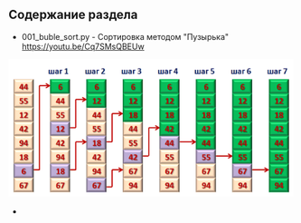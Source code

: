 ## Содержание раздела

+ 001_buble_sort.py - Сортировка методом "Пузырька"  
https://youtu.be/Cq7SMsQBEUw

![images Planet](src_img/001_bubble_sort.png)

+ 